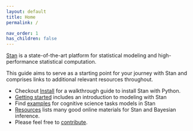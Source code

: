 ```yaml
---
layout: default
title: Home
permalink: /

nav_order: 1
has_children: false
---
```


[Stan](https://mc-stan.org/) is a state-of-the-art platform for statistical modeling and high-performance statistical computation.

This guide aims to serve as a starting point for your journey with Stan and comprises links to additional relevant resources throughout.

- Checkout [Install](/nivstan/docs/install) for a walkthrough guide to install Stan with Python.
- [Getting started](/nivstan/docs/getting_started/) includes an introduction to modeling with Stan
- Find [examples](/nivstan/docs/examples) for cognitive science tasks models in Stan
- [Resources](/nivstan/docs/resources) lists many good online materials for Stan and Bayesian inference.  
- Please feel free to [contribute](/nivstan/docs/contribute).
